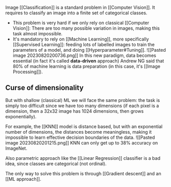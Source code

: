 Image [[Classification]] is a standard problem in [[Computer Vision]]. It requires to classify an image into a finite set of categorical classes.

- This problem is very hard if we only rely on classical [[Computer Vision]]: There are too many possible variation in images, making this task almost impossible.
- It's mandatory to rely on [[Machine Learning]], more specifically [[Supervised Learning]]: feeding lots of labelled images to train the parameters of a model, and doing [[Hyperparameter#Tuning]].
![[Pasted image 20230820200736.png]]
In this new paradigm, data becomes essential (in fact it's called **data-driven** approach)
Andrew NG said that 80% of machine learning is data preparation (in this case, it's [[Image Processing]]).
## Curse of dimensionality
But with shallow (classical) ML we will face the same problem: the task is simply too difficult since we have too many dimensions (if each pixel is a dimension, then a 32x32 image has 1024 dimensions, then grows exponentially).

For example, the [[KNN]] model is distance based, but with an exponential number of dimensions, the distances become meaningless, making it impossible to learn effective decision boundaries of the data.
![[Pasted image 20230820201215.png]]
KNN can only get up to 38% accuracy on ImageNet.

Also parametric approach like the [[Linear Regression]] classifier is a bad idea, since classes are categorical (not ordinal).

The only way to solve this problem is through [[Gradient descent]] and an [[ML approach]].